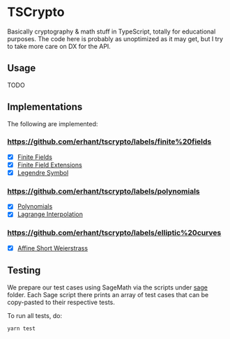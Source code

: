 # TSCrypto

Basically cryptography & math stuff in TypeScript, totally for educational purposes. The code here is probably as unoptimized as it may get, but I try to take more care on DX for the API.

## Usage

TODO

## Implementations

The following are implemented:

### https://github.com/erhant/tscrypto/labels/finite%20fields

- [x] [Finite Fields](./src/fields/field.ts)
- [x] [Finite Field Extensions](./src/fields/extension.ts)
- [x] [Legendre Symbol](./src/utils/legendre.ts)

### https://github.com/erhant/tscrypto/labels/polynomials

- [x] [Polynomials](./src/polynomials/polynomial.ts)
- [x] [Lagrange Interpolation](./src/utils/lagrange.ts)

### https://github.com/erhant/tscrypto/labels/elliptic%20curves

- [x] [Affine Short Weierstrass](./src/curves/affineShortWeierstrass.ts)

## Testing

We prepare our test cases using SageMath via the scripts under [sage](./sage/) folder. Each Sage script there prints an array of test cases that can be copy-pasted to their respective tests.

To run all tests, do:

```sh
yarn test
```
